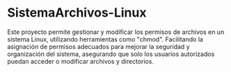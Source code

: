# SistemaArchivos-Linux
Este proyecto permite gestionar y modificar los permisos de archivos en un sistema Linux, utilizando herramientas como "chmod". Facilitando la asignación de permisos adecuados para mejorar la seguridad y organización del sistema, asegurando que solo los usuarios autorizados puedan acceder o modificar archivos y directorios.
